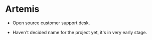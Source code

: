 # Artemis

- Open source customer support desk.


- Haven't decided name for the project yet, it's in very early stage.


